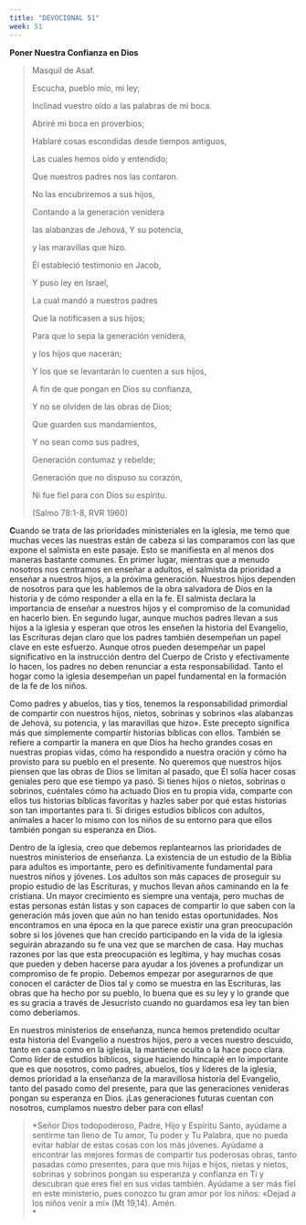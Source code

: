 ```yaml
---
title: "DEVOCIONAL 51"
week: 51
---
```


**Poner Nuestra Confianza en Dios**

> Masquil de Asaf.
>
> Escucha, pueblo mío, mi ley;
>
> Inclinad vuestro oído a las palabras de mi boca. 
>
> Abriré mi boca en proverbios;
>
> Hablaré cosas escondidas desde tiempos antiguos, 
>
> Las cuales hemos oído y entendido;
>
> Que nuestros padres nos las contaron. 
>
> No las encubriremos a sus hijos,
>
> Contando a la generación venidera
>
> las alabanzas de Jehová, Y su potencia,
>
> y las maravillas que hizo. 
>
> Él estableció testimonio en Jacob,
>
> Y puso ley en Israel,
>
> La cual mandó a nuestros padres
>
> Que la notificasen a sus hijos; 
>
> Para que lo sepa la generación venidera,
>
> y los hijos que nacerán;
>
> Y los que se levantarán lo cuenten a sus hijos, 
>
> A fin de que pongan en Dios su confianza,
>
> Y no se olviden de las obras de Dios;
>
> Que guarden sus mandamientos, 
>
> Y no sean como sus padres,
>
> Generación contumaz y rebelde;
>
> Generación que no dispuso su corazón,
>
> Ni fue fiel para con Dios su espíritu.
>
> (Salmo 78:1-8, RVR 1960)

**C**uando se trata de las prioridades ministeriales en la iglesia, me
temo que muchas veces las nuestras están de cabeza si las comparamos con
las que expone el salmista en este pasaje. Esto se manifiesta en al
menos dos maneras bastante comunes. En primer lugar, mientras que a
menudo nosotros nos centramos en enseñar a adultos, el salmista da
prioridad a enseñar a nuestros hijos, a la próxima generación. Nuestros
hijos dependen de nosotros para que les hablemos de la obra salvadora de
Dios en la historia y de cómo responder a ella en la fe. El salmista
declara la importancia de enseñar a nuestros hijos y el compromiso de la
comunidad en hacerlo bien. En segundo lugar, aunque muchos padres llevan
a sus hijos a la iglesia y esperan que otros les enseñen la historia del
Evangelio, las Escrituras dejan claro que los padres también desempeñan
un papel clave en este esfuerzo. Aunque otros pueden desempeñar un papel
significativo en la instrucción dentro del Cuerpo de Cristo y
efectivamente lo hacen, los padres no deben renunciar a esta
responsabilidad. Tanto el hogar como la iglesia desempeñan un papel
fundamental en la formación de la fe de los niños.

Como padres y abuelos, tías y tíos, tenemos la responsabilidad
primordial de compartir con nuestros hijos, nietos, sobrinas y sobrinos
«las alabanzas de Jehová, su potencia, y las maravillas que hizo». Este
precepto significa más que simplemente compartir historias bíblicas con
ellos. También se refiere a compartir la manera en que Dios ha hecho
grandes cosas en nuestras propias vidas, cómo ha respondido a nuestra
oración y cómo ha provisto para su pueblo en el presente. No queremos
que nuestros hijos piensen que las obras de Dios se limitan al pasado,
que Él solía hacer cosas geniales pero que ese tiempo ya pasó. Si tienes
hijos o nietos, sobrinas o sobrinos, cuéntales cómo ha actuado Dios en
tu propia vida, comparte con ellos tus historias bíblicas favoritas y
hazles saber por qué estas historias son tan importantes para ti. Si
diriges estudios bíblicos con adultos, anímales a hacer lo mismo con los
niños de su entorno para que ellos también pongan su esperanza en Dios.

Dentro de la iglesia, creo que debemos replantearnos las prioridades de
nuestros ministerios de enseñanza. La existencia de un estudio de la
Biblia para adultos es importante, pero es definitivamente fundamental
para nuestros niños y jóvenes. Los adultos son más capaces de proseguir
su propio estudio de las Escrituras, y muchos llevan años caminando en
la fe cristiana. Un mayor crecimiento es siempre una ventaja, pero
muchas de estas personas están listas y son capaces de compartir lo que
saben con la generación más joven que aún no han tenido estas
oportunidades. Nos encontramos en una época en la que parece existir una
gran preocupación sobre si los jóvenes que han crecido participando en
la vida de la iglesia seguirán abrazando su fe una vez que se marchen de
casa. Hay muchas razones por las que esta preocupación es legítima, y
hay muchas cosas que pueden y deben hacerse para ayudar a los jóvenes a
profundizar un compromiso de fe propio. Debemos empezar por asegurarnos
de que conocen el carácter de Dios tal y como se muestra en las
Escrituras, las obras que ha hecho por su pueblo, lo buena que es su ley
y lo grande que es su gracia a través de Jesucristo cuando no guardamos
esa ley tan bien como deberíamos.

En nuestros ministerios de enseñanza, nunca hemos pretendido ocultar
esta historia del Evangelio a nuestros hijos, pero a veces nuestro
descuido, tanto en casa como en la iglesia, la mantiene oculta o la hace
poco clara. Como líder de estudios bíblicos, sigue haciendo hincapié en
lo importante que es que nosotros, como padres, abuelos, tíos y líderes
de la iglesia, demos prioridad a la enseñanza de la maravillosa historia
del Evangelio, tanto del pasado como del presente, para que las
generaciones venideras pongan su esperanza en Dios. ¡Las generaciones
futuras cuentan con nosotros, cumplamos nuestro deber para con ellas!

> *Señor Dios todopoderoso, Padre, Hijo y Espíritu Santo, ayúdame a
> sentirme tan lleno de Tu amor, Tu poder y Tu Palabra, que no pueda
> evitar hablar de estas cosas con los más jóvenes. Ayúdame a encontrar
> las mejores formas de compartir tus poderosas obras, tanto pasadas
> como presentes, para que mis hijas e hijos, nietas y nietos, sobrinas
> y sobrinos pongan su esperanza y confianza en Ti y descubran que eres
> fiel en sus vidas también. Ayúdame a ser más fiel en este ministerio,
> pues conozco tu gran amor por los niños: «Dejad a los niños venir a
> mí» (Mt 19,14). Amén.  
> *
